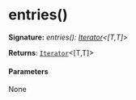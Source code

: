 # entries()



**Signature:** _entries(): [Iterator](../es6-collections/iterator.md)<[T,T]>_

**Returns**: [`Iterator`](../es6-collections/iterator.md)<[T,T]>



#### Parameters
None

